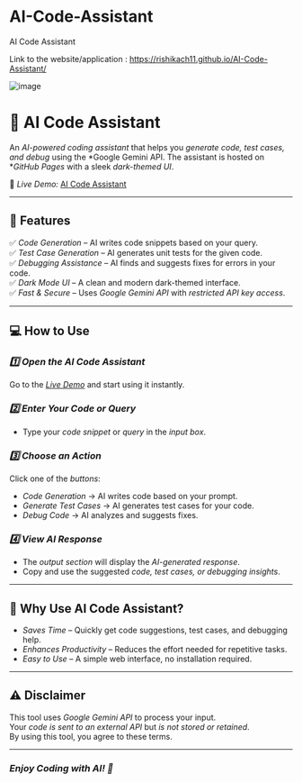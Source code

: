 # AI-Code-Assistant
AI Code Assistant

Link to the website/application : https://rishikach11.github.io/AI-Code-Assistant/

![image](https://github.com/user-attachments/assets/65adef72-75a3-4467-9dbb-3b524cde6d6f)

# 🚀 AI Code Assistant

An *AI-powered coding assistant* that helps you *generate code, test cases, and debug* using the *Google Gemini API. The assistant is hosted on **GitHub Pages* with a sleek *dark-themed UI*.

🔗 *Live Demo:* [AI Code Assistant](https://rishikach11.github.io/AI-Code-Assistant/)  

---

## 📌 Features

✅ *Code Generation* – AI writes code snippets based on your query.  
✅ *Test Case Generation* – AI generates unit tests for the given code.  
✅ *Debugging Assistance* – AI finds and suggests fixes for errors in your code.  
✅ *Dark Mode UI* – A clean and modern dark-themed interface.  
✅ *Fast & Secure* – Uses *Google Gemini API* with *restricted API key access*.  

---

## 💻 How to Use

### *1️⃣ Open the AI Code Assistant*
Go to the *[Live Demo](https://rishikach11.github.io/AI-Code-Assistant/)* and start using it instantly.

### *2️⃣ Enter Your Code or Query*
- Type your *code snippet* or *query* in the *input box*.

### *3️⃣ Choose an Action*
Click one of the *buttons*:
- *Code Generation* → AI writes code based on your prompt.
- *Generate Test Cases* → AI generates test cases for your code.
- *Debug Code* → AI analyzes and suggests fixes.

### *4️⃣ View AI Response*
- The *output section* will display the *AI-generated response*.
- Copy and use the suggested *code, test cases, or debugging insights*.

---


## 🚀 Why Use AI Code Assistant?

- *Saves Time* – Quickly get code suggestions, test cases, and debugging help.
- *Enhances Productivity* – Reduces the effort needed for repetitive tasks.
- *Easy to Use* – A simple web interface, no installation required.

---

## ⚠ Disclaimer

This tool uses *Google Gemini API* to process your input.  
Your *code is sent to an external API* but *is not stored or retained*.  
By using this tool, you agree to these terms.

---


### *Enjoy Coding with AI! 🚀*
